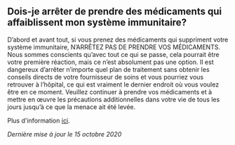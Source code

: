 ## Dois-je arrêter de prendre des médicaments qui affaiblissent mon système immunitaire?

D’abord et avant tout, si vous prenez des médicaments qui suppriment votre système immunitaire, N’ARRÊTEZ PAS DE PRENDRE VOS MÉDICAMENTS. Nous sommes conscients qu’avec tout ce qui se passe, cela pourrait être votre première réaction, mais ce n’est absolument pas une option. Il est dangereux d’arrêter n’importe quel plan de traitement sans obtenir les conseils directs de votre fournisseur de soins et vous pourriez vous retrouver à l’hôpital, ce qui est vraiment le dernier endroit où vous voulez être en ce moment. Veuillez continuer à prendre vos médicaments et à mettre en œuvre les précautions additionnelles dans votre vie de tous les jours jusqu’à ce que la menace ait été levée.

Plus d'information [ici](https://cdhf.ca/fr/health-lifestyle/le-coronavirus-covid-19-et-les-personnes-immunodeprimees/).

_Dernière mise à jour le 15 octobre 2020_
